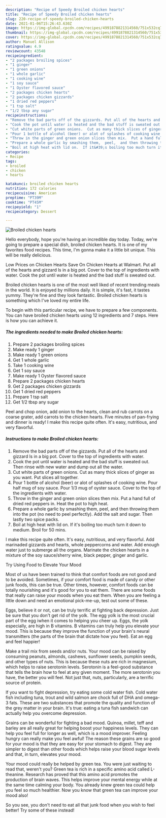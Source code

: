 ```yaml
---
description: "Recipe of Speedy Broiled chicken hearts"
title: "Recipe of Speedy Broiled chicken hearts"
slug: 220-recipe-of-speedy-broiled-chicken-hearts
date: 2021-01-06T15:26:43.630Z
image: https://img-global.cpcdn.com/recipes/4991878821314560/751x532cq70/broiled-chicken-hearts-recipe-main-photo.jpg
thumbnail: https://img-global.cpcdn.com/recipes/4991878821314560/751x532cq70/broiled-chicken-hearts-recipe-main-photo.jpg
cover: https://img-global.cpcdn.com/recipes/4991878821314560/751x532cq70/broiled-chicken-hearts-recipe-main-photo.jpg
author: Manuel Allison
ratingvalue: 4.9
reviewcount: 43548
recipeingredient:
- "2 packages broiling spices"
- "1 ginger"
- "1 green onions"
- "1 whole garlic"
- "1 cooking wine"
- "1 soy sauce"
- "1 Oyster flavored sauce"
- "2 packages chicken hearts"
- "2 packages chicken gizzards"
- "1 dried red peppers"
- "1 tsp salt"
- "1/2 tbsp any sugar"
recipeinstructions:
- "Remove the bad parts off of the gizzards. Put all of the hearts and gizzard ls in a big pot. Cover to the top of ingredients with water."
- "Cook the pot until water is heated and the bad stuff is sweated out. Then rinse with new water and dump out all the water."
- "Cut white parts of green onions.  Cut as many thick slices of ginger as you want.  Put slices all together."
- "Pour 1 bottle of alcohol (beer) or alot of splashes of cooking wine.  Pour half mug of soy sauce. Pour 1/3 mug of oyster sauce.  Cover to the top of the ingredients with water."
- "Throw in the ginger and green onion slices then mix.  Put a hand full of dried red peppers in.  Heat the pot to high heat."
- "Prepare a whole garlic by smashing them,  peel,  and then throwing them into the pot (no need to peel perfectly).  Add the salt and sugar.  Then lastly two spice packs."
- "Boil at high heat with lid on.  If it&#39;s boiling too much turn it down to medium.  Broil for 50 mins."
categories:
- Recipe
tags:
- broiled
- chicken
- hearts

katakunci: broiled chicken hearts 
nutrition: 172 calories
recipecuisine: American
preptime: "PT39M"
cooktime: "PT45M"
recipeyield: "1"
recipecategory: Dessert

---
```



![Broiled chicken hearts](https://img-global.cpcdn.com/recipes/4991878821314560/751x532cq70/broiled-chicken-hearts-recipe-main-photo.jpg)

Hello everybody, hope you're having an incredible day today. Today, we're going to prepare a special dish, broiled chicken hearts. It is one of my favorites food recipes. This time, I'm gonna make it a little bit unique. This will be really delicious.

Low Prices on Chicken Hearts Save On Chicken Hearts at Walmart. Put all of the hearts and gizzard ls in a big pot. Cover to the top of ingredients with water. Cook the pot until water is heated and the bad stuff is sweated out.

Broiled chicken hearts is one of the most well liked of recent trending meals in the world. It is enjoyed by millions daily. It is simple, it's fast, it tastes yummy. They're fine and they look fantastic. Broiled chicken hearts is something which I've loved my entire life.


To begin with this particular recipe, we have to prepare a few components. You can have broiled chicken hearts using 12 ingredients and 7 steps. Here is how you can achieve it.

<!--inarticleads1-->

##### The ingredients needed to make Broiled chicken hearts:

1. Prepare 2 packages broiling spices
1. Make ready 1 ginger
1. Make ready 1 green onions
1. Get 1 whole garlic
1. Take 1 cooking wine
1. Get 1 soy sauce
1. Make ready 1 Oyster flavored sauce
1. Prepare 2 packages chicken hearts
1. Get 2 packages chicken gizzards
1. Get 1 dried red peppers
1. Prepare 1 tsp salt
1. Get 1/2 tbsp any sugar


Peel and chop onion, add onion to the hearts, clean and rub carrots on a coarse grater, add carrots to the chicken hearts. Five minutes of pan-frying and dinner is ready! I make this recipe quite often. It&#39;s easy, nutritious, and very flavorful. 

<!--inarticleads2-->

##### Instructions to make Broiled chicken hearts:

1. Remove the bad parts off of the gizzards. Put all of the hearts and gizzard ls in a big pot. Cover to the top of ingredients with water.
1. Cook the pot until water is heated and the bad stuff is sweated out. Then rinse with new water and dump out all the water.
1. Cut white parts of green onions.  Cut as many thick slices of ginger as you want.  Put slices all together.
1. Pour 1 bottle of alcohol (beer) or alot of splashes of cooking wine.  Pour half mug of soy sauce. Pour 1/3 mug of oyster sauce.  Cover to the top of the ingredients with water.
1. Throw in the ginger and green onion slices then mix.  Put a hand full of dried red peppers in.  Heat the pot to high heat.
1. Prepare a whole garlic by smashing them,  peel,  and then throwing them into the pot (no need to peel perfectly).  Add the salt and sugar.  Then lastly two spice packs.
1. Boil at high heat with lid on.  If it&#39;s boiling too much turn it down to medium.  Broil for 50 mins.


I make this recipe quite often. It&#39;s easy, nutritious, and very flavorful. Add marinaded gizzards and hearts, whole peppercorns and water. Add enough water just to submerge all the organs. Marinate the chicken hearts in a mixture of the soy sauce/sherry wine, black pepper, ginger and garlic. 

Try Using Food to Elevate Your Mood


Most of us have been trained to think that comfort foods are not good and to be avoided. Sometimes, if your comfort food is made of candy or other junk foods, this can be true. Other times, however, comfort foods can be totally nourishing and it's good for you to eat them. There are some foods that really can raise your moods when you eat them. When you are feeling a little down and need an emotional pick-me-up, test out some of these.

Eggs, believe it or not, can be truly terrific at fighting back depression. Just be sure that you don't get rid of the yolk. The egg yolk is the most crucial part of the egg iwhen it comes to helping you cheer up. Eggs, the yolk especially, are high in B vitamins. B vitamins can truly help you elevate your mood. This is because they improve the function of your brain's neural transmitters (the parts of the brain that dictate how you feel). Eat an egg and feel happier!

Make a trail mix from seeds and/or nuts. Your mood can be raised by consuming peanuts, almonds, cashews, sunflower seeds, pumpkin seeds, and other types of nuts. This is because these nuts are rich in magnesium, which helps to raise serotonin levels. Serotonin is a feel-good substance that tells the brain how to feel at any given moment. The more serotonin you have, the better you will feel. Not just that, nuts, particularly, are a terrific source of protein.

If you want to fight depression, try eating some cold water fish. Cold water fish including tuna, trout and wild salmon are chock full of DHA and omega-3 fats. These are two substances that promote the quality and function of the grey matter in your brain. It's true: eating a tuna fish sandwich can actually help you overcome depression. 

Grains can be wonderful for fighting a bad mood. Quinoa, millet, teff and barley are all really great for helping boost your happiness levels. They can help you feel full for longer as well, which is a mood improver. Feeling hungry can really make you feel awful! The reason these grains are so good for your mood is that they are easy for your stomach to digest. They are simpler to digest than other foods which helps raise your blood sugar levels and that, in turn, elevates your mood.

Your mood could really be helped by green tea. You were just waiting to read that, weren't you? Green tea is rich in a specific amino acid called L-theanine. Research has proved that this amino acid promotes the production of brain waves. This helps improve your mental energy while at the same time calming your body. You already knew green tea could help you feel so much healthier. Now you know that green tea can improve your mood also!

So you see, you don't need to eat all that junk food when you wish to feel better! Try some of these instead!


